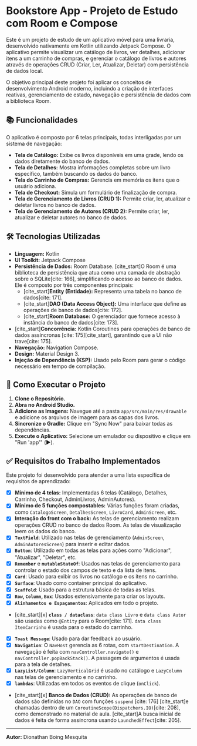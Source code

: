 # Bookstore App - Projeto de Estudo com Room e Compose

Este é um projeto de estudo de um aplicativo móvel para uma livraria, desenvolvido nativamente em Kotlin utilizando Jetpack Compose. O aplicativo permite visualizar um catálogo de livros, ver detalhes, adicionar itens a um carrinho de compras, e gerenciar o catálogo de livros e autores através de operações CRUD (Criar, Ler, Atualizar, Deletar) com persistência de dados local.

O objetivo principal deste projeto foi aplicar os conceitos de desenvolvimento Android moderno, incluindo a criação de interfaces reativas, gerenciamento de estado, navegação e persistência de dados com a biblioteca Room.

## 📚 Funcionalidades

O aplicativo é composto por 6 telas principais, todas interligadas por um sistema de navegação:

* **Tela de Catálogo:** Exibe os livros disponíveis em uma grade, lendo os dados diretamente do banco de dados.
* **Tela de Detalhes:** Mostra informações completas sobre um livro específico, também buscando os dados do banco.
* **Tela do Carrinho de Compras:** Gerencia em memória os itens que o usuário adiciona.
* **Tela de Checkout:** Simula um formulário de finalização de compra.
* **Tela de Gerenciamento de Livros (CRUD 1):** Permite criar, ler, atualizar e deletar livros no banco de dados.
* **Tela de Gerenciamento de Autores (CRUD 2):** Permite criar, ler, atualizar e deletar autores no banco de dados.

## 🛠️ Tecnologias Utilizadas

* **Linguagem:** Kotlin
* **UI Toolkit:** Jetpack Compose
* **Persistência de Dados:** Room Database. [cite_start]O Room é uma biblioteca de persistência que atua como uma camada de abstração sobre o SQLite[cite: 166], simplificando o acesso ao banco de dados. Ele é composto por três componentes principais:
    * [cite_start]**Entity (Entidade):** Representa uma tabela no banco de dados[cite: 171].
    * [cite_start]**DAO (Data Access Object):** Uma interface que define as operações de banco de dados[cite: 172].
    * [cite_start]**Room Database:** O gerenciador que fornece acesso à instância do banco de dados[cite: 173].
* [cite_start]**Concorrência:** Kotlin Coroutines para operações de banco de dados assíncronas [cite: 175][cite_start], garantindo que a UI não trave[cite: 175].
* **Navegação:** Navigation Compose.
* **Design:** Material Design 3.
* **Injeção de Dependência (KSP):** Usado pelo Room para gerar o código necessário em tempo de compilação.

## 🚀 Como Executar o Projeto

1.  **Clone o Repositório.**
2.  **Abra no Android Studio.**
3.  **Adicione as Imagens:** Navegue até a pasta `app/src/main/res/drawable` e adicione os arquivos de imagem para as capas dos livros.
4.  **Sincronize o Gradle:** Clique em "Sync Now" para baixar todas as dependências.
5.  **Execute o Aplicativo:** Selecione um emulador ou dispositivo e clique em "Run 'app'" (▶️).

## ✅ Requisitos do Trabalho Implementados

Este projeto foi desenvolvido para atender a uma lista específica de requisitos de aprendizado:

* [x] **Mínimo de 4 telas:** Implementadas 6 telas (Catálogo, Detalhes, Carrinho, Checkout, AdminLivros, AdminAutores).
* [x] **Mínimo de 5 funções compostables:** Várias funções foram criadas, como `CatalogoScreen`, `DetalhesScreen`, `LivroCard`, `AdminScreen`, etc.
* [x] **Interação do front com o back:** As telas de gerenciamento realizam operações CRUD no banco de dados Room. As telas de visualização leem os dados do banco.
* [x] **`TextField`**: Utilizado nas telas de gerenciamento (`AdminScreen`, `AdminAutoresScreen`) para inserir e editar dados.
* [x] **`Button`**: Utilizado em todas as telas para ações como "Adicionar", "Atualizar", "Deletar", etc.
* [x] **`Remember`** e **`mutableStateOf`**: Usados nas telas de gerenciamento para controlar o estado dos campos de texto e da lista de itens.
* [x] **`Card`**: Usado para exibir os livros no catálogo e os itens no carrinho.
* [x] **`Surface`**: Usado como container principal do aplicativo.
* [x] **`Scaffold`**: Usado para a estrutura básica de todas as telas.
* [x] **`Row`, `Column`, `Box`**: Usados extensivamente para criar os layouts.
* [x] **`Alinhamentos e Espaçamentos`**: Aplicados em todo o projeto.
* [cite_start][x] **`class / dataclass`**: `data class Livro` e `data class Autor` são usadas como `@Entity` para o Room[cite: 171]. `data class ItemCarrinho` é usada para o estado do carrinho.
* [x] **`Toast Message`**: Usado para dar feedback ao usuário.
* [x] **`Navigation`**: O `NavHost` gerencia as 6 rotas, com `startDestination`. A navegação é feita com `navController.navigate()` e `navController.popBackStack()`. A passagem de argumentos é usada para a tela de detalhes.
* [x] **`LazyList/Column`**: `LazyVerticalGrid` é usado no catálogo e `LazyColumn` nas telas de gerenciamento e no carrinho.
* [x] **`lambdas`**: Utilizadas em todos os eventos de clique (`onClick`).
* [cite_start][x] **Banco de Dados (CRUD):** As operações de banco de dados são definidas no `DAO` com funções `suspend` [cite: 176] [cite_start]e chamadas dentro de um `CoroutineScope(Dispatchers.IO)`[cite: 208], como demonstrado no material de aula. [cite_start]A busca inicial de dados é feita de forma assíncrona usando `LaunchedEffect`[cite: 205].

---

**Autor:** Dionathan Boing Mesquita

